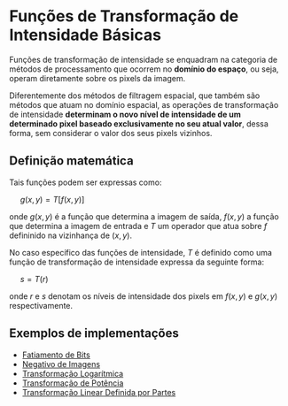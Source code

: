 # Funções de Transformação de Intensidade Básicas

Funções de transformação de intensidade se enquadram na categoria de métodos de processamento que ocorrem no **domínio do espaço**, ou seja, operam diretamente sobre os pixels da imagem.

Diferentemente dos métodos de filtragem espacial, que também são métodos que atuam no domínio espacial, as operações de transformação de intensidade **determinam o novo nível de intensidade de um determinado pixel baseado exclusivamente no seu atual valor**, dessa forma, sem considerar o valor dos seus pixels vizinhos.

## Definição matemática

Tais funções podem ser expressas como: 

&nbsp;&nbsp;&nbsp;&nbsp; $g(x, y) = T[f(x, y)]$

onde $g(x, y)$ é a função que determina a imagem de saída, $f(x, y)$ a função que determina a imagem de entrada e $T$ um operador que atua sobre $f$ defininido na vizinhança de $(x, y)$.

No caso específico das funções de intensidade, $T$ é definido como uma função de transformação de intensidade expressa da seguinte forma:

&nbsp;&nbsp;&nbsp;&nbsp; $s = T(r)$

onde $r$ e $s$ denotam os níveis de intensidade dos pixels em $f(x, y)$ e $g(x, y)$ respectivamente.

## Exemplos de implementações

* [Fatiamento de Bits](fatiamentoBits)
* [Negativo de Imagens](negativo)
* [Transformação Logarítmica](logaritmica)
* [Transformação de Potência]()
* [Transformação Linear Definida por Partes](linearPorPartes)